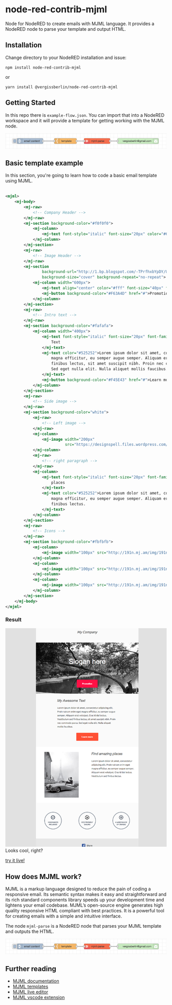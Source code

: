 # node-red-contrib-mjml

Node for NodeRED to create emails with MJML language. It provides a NodeRED node to parse your template and output HTML.

## Installation

Change directory to your NodeRED installation and issue:

```shell
npm install node-red-contrib-mjml
```

or

```shell
yarn install @vergissberlin/node-red-contrib-mjml
```

## Getting Started

In this repo there is `example-flow.json`. You can import that into a NodeRED workspace and it will provide a template
for getting working with the MJML node.

![Example flow](docs/flow.png)

## Basic template example

In this section, you're going to learn how to code a basic email template using MJML.

```xml

<mjml>
    <mj-body>
        <mj-raw>
            <!-- Company Header -->
        </mj-raw>
        <mj-section background-color="#f0f0f0">
            <mj-column>
                <mj-text font-style="italic" font-size="20px" color="#626262">My Company</mj-text>
            </mj-column>
        </mj-section>
        <mj-raw>
            <!-- Image Header -->
        </mj-raw>
        <mj-section
                background-url="http://1.bp.blogspot.com/-TPrfhxbYpDY/Uh3Refzk02I/AAAAAAAALw8/5sUJ0UUGYuw/s1600/New+York+in+The+1960's+-+70's+(2).jpg"
                background-size="cover" background-repeat="no-repeat">
            <mj-column width="600px">
                <mj-text align="center" color="#fff" font-size="40px" font-family="Helvetica Neue">Slogan here</mj-text>
                <mj-button background-color="#F63A4D" href="#">Promotion</mj-button>
            </mj-column>
        </mj-section>
        <mj-raw>
            <!-- Intro text -->
        </mj-raw>
        <mj-section background-color="#fafafa">
            <mj-column width="400px">
                <mj-text font-style="italic" font-size="20px" font-family="Helvetica Neue" color="#626262">My Awesome
                    Text
                </mj-text>
                <mj-text color="#525252">Lorem ipsum dolor sit amet, consectetur adipiscing elit. Proin rutrum enim eget
                    magna efficitur, eu semper augue semper. Aliquam erat volutpat. Cras id dui lectus. Vestibulum sed
                    finibus lectus, sit amet suscipit nibh. Proin nec commodo purus.
                    Sed eget nulla elit. Nulla aliquet mollis faucibus.
                </mj-text>
                <mj-button background-color="#F45E43" href="#">Learn more</mj-button>
            </mj-column>
        </mj-section>
        <mj-raw>
            <!-- Side image -->
        </mj-raw>
        <mj-section background-color="white">
            <mj-raw>
                <!-- Left image -->
            </mj-raw>
            <mj-column>
                <mj-image width="200px"
                          src="https://designspell.files.wordpress.com/2012/01/sciolino-paris-bw.jpg"></mj-image>
            </mj-column>
            <mj-raw>
                <!-- right paragraph -->
            </mj-raw>
            <mj-column>
                <mj-text font-style="italic" font-size="20px" font-family="Helvetica Neue" color="#626262">Find amazing
                    places
                </mj-text>
                <mj-text color="#525252">Lorem ipsum dolor sit amet, consectetur adipiscing elit. Proin rutrum enim eget
                    magna efficitur, eu semper augue semper. Aliquam erat volutpat. Cras id dui lectus. Vestibulum sed
                    finibus lectus.
                </mj-text>
            </mj-column>
        </mj-section>
        <mj-raw>
            <!-- Icons -->
        </mj-raw>
        <mj-section background-color="#fbfbfb">
            <mj-column>
                <mj-image width="100px" src="http://191n.mj.am/img/191n/3s/x0l.png"></mj-image>
            </mj-column>
            <mj-column>
                <mj-image width="100px" src="http://191n.mj.am/img/191n/3s/x01.png"></mj-image>
            </mj-column>
            <mj-column>
                <mj-image width="100px" src="http://191n.mj.am/img/191n/3s/x0s.png"></mj-image>
            </mj-column>
        </mj-section>
    </mj-body>
</mjml>
```

### Result

![Result](docs/result.png)
Looks cool, right?

[try it live!](https://mjml.io/try-it-live/templates/basic)

## How does MJML work?

MJML is a markup language designed to reduce the pain of coding a responsive email. Its semantic syntax makes it easy and straightforward and its rich standard components library speeds up your development time and lightens your email codebase. MJML’s open-source engine generates high quality responsive HTML compliant with best practices.  It is a powerful tool for creating emails with a simple and intuitive interface.

The node `mjml-parse` is a NodeRED node that parses your MJML template and outputs the HTML.

![Example flow](docs/flow.png)

## Further reading

- [MJML documentation](https://documentation.mjml.io)
- [MJML templates](https://mjml.io/templates)
- [MJML live editor](https://mjml.io/try-it-live)
- [MJML vscode extension](https://marketplace.visualstudio.com/items?itemName=mjmlio.vscode-mjml)
